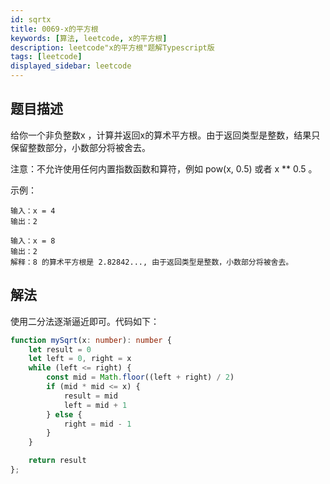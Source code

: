 ```yaml
---
id: sqrtx
title: 0069-x的平方根
keywords: [算法, leetcode, x的平方根]
description: leetcode"x的平方根"题解Typescript版
tags: [leetcode]
displayed_sidebar: leetcode
---
```


## 题目描述

给你一个非负整数x ，计算并返回x的算术平方根。由于返回类型是整数，结果只保留整数部分，小数部分将被舍去。

注意：不允许使用任何内置指数函数和算符，例如 pow(x, 0.5) 或者 x ** 0.5 。

示例：

```plain
输入：x = 4
输出：2
```

```plain
输入：x = 8
输出：2
解释：8 的算术平方根是 2.82842..., 由于返回类型是整数，小数部分将被舍去。
```

## 解法

使用二分法逐渐逼近即可。代码如下：

```typescript
function mySqrt(x: number): number {
    let result = 0
    let left = 0, right = x
    while (left <= right) {
        const mid = Math.floor((left + right) / 2)
        if (mid * mid <= x) {
            result = mid
            left = mid + 1
        } else {
            right = mid - 1
        }
    }

    return result
};
```